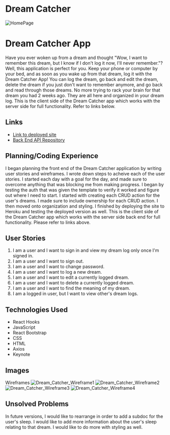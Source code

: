 # Dream Catcher
![HomePage](https://media.git.generalassemb.ly/user/27107/files/b509ee80-dbd7-11ea-9f94-75652fa49c9a)

# Dream Catcher App
Have you ever woken up from a dream and thought "Wow, I want to remember this dream, but I know if I don't log it now, I'll never remember."? Well, this application is perfect for you. Keep your phone or computer by your bed, and as soon as you wake up from that dream, log it with the Dream Catcher App! You can log the dream, go back and edit the dream, delete the dream if you just don't want to remember anymore, and go back and read through those dreams. No more trying to rack your brain for that dream you had 2 weeks ago. They are all here and organized in your dream log. This is the client side of the Dream Catcher app which works with the server side for full functionality. Refer to links below.

## Links
- [Link to deployed site](https://a-norwood.github.io/Dream-Catcher-client/)
- [Back End API Repository](https://github.com/A-Norwood/Dream-Catcher-Server)


## Planning/Coding Experience
I began planning the front end of the Dream Catcher application by writing user stories and wireframes. I wrote down steps to acheive each of the user stories. I started each day with a goal for the day, and made sure to overcome anything that was blocking me from making progress. I began by testing the auth that was given the template to verify it worked and figure out where I need to start. I started with creating each CRUD action for the user's dreams. I made sure to include ownership for each CRUD action. I then moved onto organization and styling. I finished by deploying the site to Heroku and testing the deployed version as well. This is the client side of the Dream Catcher app which works with the server side back end for full functionality. Please refer to links above.

## User Stories
1.  I am a user and I want to sign in and view my dream log only once I'm signed in.
2.  I am a user and I want to sign out.
3.  I am a user and I want to change password.
4.  I am a user and I want to log a new dream.
5.  I am a user and I want to edit a currently logged dream.
6.  I am a user and I want to delete a currently logged dream.
7.  I am a user and I want to find the meaning of my dream.
8.  I am a logged in user, but I want to view other's dream logs.

## Technologies Used
-   React Hooks
-   JavaScript
-   React Bootstrap
-   CSS
-   HTML
-   Axios
-   Keynote

## Images
Wireframes
![Dream_Catcher_Wireframe1](https://imgur.com/UMaqqFY)
![Dream_Catcher_Wireframe2](https://imgur.com/Ptrhka2)
![Dream_Catcher_Wireframe3](https://imgur.com/L3Vj1vY)
![Dream_Catcher_Wireframe4](https://imgur.com/AlxdPe8)

## Unsolved Problems
In future versions, I would like to rearrange in order to add a subdoc for the user's sleep. I would like to add more information about the user's sleep relating to that dream. I would like to do more with styling as well.
